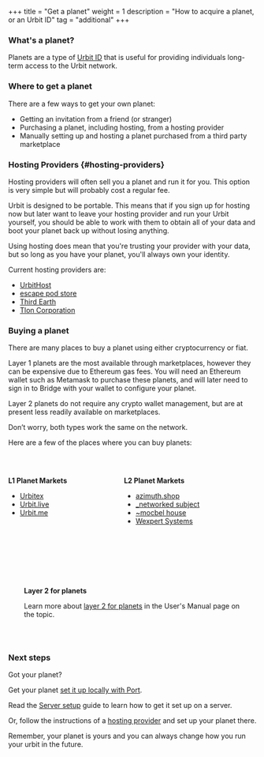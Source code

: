 +++
title = "Get a planet"
weight = 1
description = "How to acquire a planet, or an Urbit ID"
tag = "additional"
+++

### What's a planet?

Planets are a type of [Urbit ID](/understanding-urbit/urbit-id) that is useful for providing individuals long-term access to the Urbit network.

### Where to get a planet

There are a few ways to get your own planet:

- Getting an invitation from a friend (or stranger)
- Purchasing a planet, including hosting, from a hosting provider
- Manually setting up and hosting a planet purchased from a third party marketplace

### Hosting Providers {#hosting-providers}

Hosting providers will often sell you a planet and run it for you. This option is very simple but will probably cost a regular fee.

Urbit is designed to be portable. This means that if you sign up for hosting now but later want to leave your hosting provider and run your Urbit yourself, you should be able to work with them to obtain all of your data and boot your planet back up without losing anything.

Using hosting does mean that you're trusting your provider with your data, but so long as you have your planet, you'll always own your identity.

Current hosting providers are:

- [UrbitHost](https://urbithost.com)
- [escape pod store](https://www.escapepod.store/)
- [Third Earth](https://third.earth/)
- [Tlon Corporation](https://tlon.io)

### Buying a planet

There are many places to buy a planet using either cryptocurrency or fiat.

Layer 1 planets are the most available through marketplaces, however they can be expensive due to Ethereum gas fees. You will need an Ethereum wallet such as Metamask to purchase these planets, and will later need to sign in to Bridge with your wallet to configure your planet.

Layer 2 planets do not require any crypto wallet management, but are at present less readily available on marketplaces.

Don’t worry, both types work the same on the network.

Here are a few of the places where you can buy planets:

<div style="display: flex;padding-top: 2rem;">

<div class="column">

**L1 Planet Markets**

- [Urbitex](https://urbitex.io)
- [Urbit.live](https://urbit.live)
- [Urbit.me](https://urbit.me)

</div>

<div class="column">

**L2 Planet Markets**

- [azimuth.shop](https://azimuth.shop)
- [\_networked subject](https://subject.network)
- [~mocbel house](https://mocbel.house)
- [Wexpert Systems](https://wexpert.systems)

</div>
</div>

<div class="rounded-xl bg-wall-100" style="padding: 2rem; margin-top: 4rem;">

**Layer 2 for planets**

Learn more about [layer 2 for planets](/using/id/layer-2-for-planets) in the User's Manual page on the topic.

</div>

### Next steps

Got your planet?

Get your planet [set it up locally with Port](/getting-started/easy).

Read the [Server setup](/getting-started/fun) guide to learn how to get it set up on a server.

Or, follow the instructions of a [hosting provider](/getting-started/hosted) and set up your planet there.

Remember, your planet is yours and you can always change how you run your urbit in the future.

<style>
    .column {
        flex-basis: 50%;
    }
</style>
